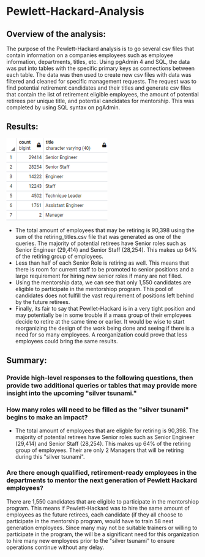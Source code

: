 # Pewlett-Hackard-Analysis

## Overview of the analysis: 
The purpose of the Pewlett-Hackard analysis is to go several csv files that contain information on a companies employees such as employee information, departments, titles, etc. Using pgAdmin 4 and SQL, the data was put into tables with the specific primary keys as connections between each table. The data was then used to create new csv files with data was filtered and cleaned for specific management requests. The request was to find potential retirement candidates and their titles and generate csv files that contain the list of retirement eligible employees, the amount of potential retirees per unique title, and potential candidates for mentorship. This was completed by using SQL syntax on pgAdmin.


## Results:
![Retiring](Images/Retiring_titles.PNG)
- The total amount of employees that may be retiring is 90,398 using the sum of the retiring_titles.csv file that was generated as one of the queries. The majority of potential retirees have Senior roles such as Senior Engineer (29,414) and Senior Staff (28,254). This makes up 64% of the retiring group of employees. 
- Less than half of each Senior Role is retiring as well. This means that there is room for current staff to be promoted to senior positions and a large requirement for hiring new senior roles if many are not filled.
- Using the mentorship data, we can see that only 1,550 candidates are eligible to participate in the mentorshiop program. This pool of candidates does not fulfill the vast requirement of positions left behind by the future retirees.
- Finally, its fair to say that Pewllet-Hackard is in a very tight position and may potentially be in some trouble if a mass group of their employees decide to retire at the same time or earlier. It would be wise to start reorganizing the design of the work being done and seeing if there is a need for so many employees. A reorganization could prove that less employees could bring the same results.

## Summary: 
### Provide high-level responses to the following questions, then provide two additional queries or tables that may provide more insight into the upcoming "silver tsunami."
### How many roles will need to be filled as the "silver tsunami" begins to make an impact?
- The total amount of employees that are eligble for retiring is 90,398. The majority of potential retirees have Senior roles such as Senior Engineer (29,414) and Senior Staff (28,254). This makes up 64% of the retiring group of employees. Their are only 2 Managers that will be retiring during this "silver tsunami".

### Are there enough qualified, retirement-ready employees in the departments to mentor the next generation of Pewlett Hackard employees?
There are 1,550 candidates that are eligible to participate in the mentorshiop program. This means if Pewlett-Hackard was to hire the same amount of employees as the future retirees, each candidate (if they all choose to participate in the mentorship program, would have to train 58 next generation employees. Since many may not be suitable trainers or willing to participate in the program, the will be a significant need for this organization to hire many new employees prior to the "silver tsunami" to ensure operations continue without any delay.

